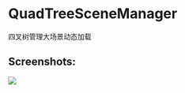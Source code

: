# QuadTreeSceneManager

四叉树管理大场景动态加载

Screenshots:
------------
![](https://raw.githubusercontent.com/chenyong2github/QuadTreeSceneManager/master/Screenshots/1.jpg)
